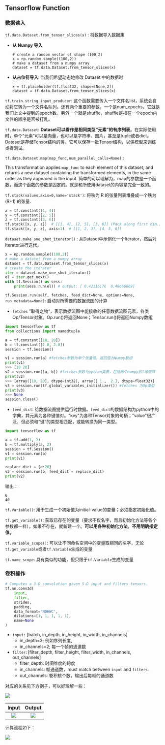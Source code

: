 ## Tensorflow Function



### 数据读入

`tf.data.Dataset.from_tensor_slices(x)` :  将数据导入数据集

- **从 Numpy 导入**

  ```shell
  # create a random vector of shape (100,2)
  x = np.random.sample((100,2))
  # make a dataset from a numpy array
  dataset = tf.data.Dataset.from_tensor_slices(x)
  ```

- **从占位符导入**: 当我们希望动态地修改 Dataset 中的数据时

  ```shell
  x = tf.placeholder(tf.float32, shape=[None,2])
  dataset = tf.data.Dataset.from_tensor_slices(x)
  ```



`tf.train.string_input_producer`: 这个函数需要传入一个文件名list，系统会自动将它转为一个文件名队列。还有两个重要的参数，一个是num_epochs，它就是我们上文中提到的epoch数。另外一个就是shuffle，shuffle是指在一个epoch内文件的顺序是否被打乱。



`tf.data.Dataset`: **Dataset可以看作是相同类型“元素”的有序列表**。在实际使用时，单个“元素”可以是向量，也可以是字符串、图片，甚至是tuple或者dict。Dataset是存储Tensor结构的类，它可以保存一批Tensor结构，以供模型来训练或者测试。



`tf.data.Dataset.map(map_func,num_parallel_calls=None)` : 

This transformation applies `map_func` to each element of this dataset, and returns a new dataset containing the transformed elements, in the same order as they appeared in the input. 简单的可以理解为，map的参数是一个函数，而这个函数的参数是固定的。就是和所使用dataset的内容是完全一致的。



`tf.stack(values,axis=0,name='stack')`: 将秩为 R 的张量列表堆叠成一个秩为 (R+1) 的张量.

```python
x = tf.constant([1, 4])
y = tf.constant([2, 5])
z = tf.constant([3, 6])
tf.stack([x, y, z])  # [[1, 4], [2, 5], [3, 6]] (Pack along first dim.)
tf.stack([x, y, z], axis=1)  # [[1, 2, 3], [4, 5, 6]]
```



`dataset.make_one_shot_iterator()` : 从Dataset中示例化一个Iterator，然后对Iterator进行迭代。

```python
x = np.random.sample((100,2))
# make a dataset from a numpy array
dataset = tf.data.Dataset.from_tensor_slices(x)
# create the iterator
iter = dataset.make_one_shot_iterator()
el = iter.get_next()
with tf.Session() as sess:
    print(sess.run(el)) # output: [ 0.42116176  0.40666069]
```







`tf.Session.run(self, fetches, feed_dict=None, options=None, run_metadata=None)`:  启动对所需要的数据流图的计算

- `fetches` ”取得之物“，表示数据流图中能接收的任意数据流图元素，各类Op/Tensor对象。Op.run()将返回None；Tensor.run()将返回Numpy数组

```python
import tensorflow as tf
from collections import namedtuple

a = tf.constant([10, 20])
b = tf.constant([1.0, 2.0])
session = tf.Session()

v1 = session.run(a) #fetches参数为单个张量值，返回值为Numpy数组
print(v1)
>>> [10 20]
v2 = session.run([a, b]) #fetches参数为python类表，包括两个numpy的1维矩阵
print(v2)
>>> [array([10, 20], dtype=int32), array([ 1.,  2.], dtype=float32)]
v3 = session.run(tf.global_variables_initializer()) #fetches 为Op类型
print(v3)
>>> None
session.close()
```

- `feed_dict`: 给数据流图提供运行时数据。`feed_dict`的数据结构为python中的字典，其元素为各种键值对。"key"为各种Tensor对象的句柄；"value"很广泛，但必须和“键”的类型相匹配，或能转换为同一类型。

```python
import tensorflow as tf

a = tf.add(1, 2)
b = tf.multiply(a, 2)
session = tf.Session()
v1 = session.run(b)
print(v1)

replace_dict = {a:20}
v2 = session.run(b, feed_dict = replace_dict)
print(v2)
```

输出：

```shell
6
40
```





`tf.Variable()`: 用于生成一个初始值为initial-value的变量；必须指定初始化值。

`tf.get_variable()`: 获取已存在的变量（要求不仅名字，而且初始化方法等各个参数都一样），如果不存在，就新建一个。**可以用各种初始化方法，不用明确指定值。**

`tf.variable_scope()`: 可以让不同命名空间中的变量取相同的名字，无论`tf.get_variable`或者`tf.Variable`生成的变量

`tf.name_scope`: 具有类似的功能，但只限于`tf.Variable`生成的变量



 ### 卷积操作



```python
# Computes a 3-D convolution given 5-D input and filters tensors.
tf.nn.conv3d(
    input,
    filter,
    strides,
    padding,
    data_format='NDHWC',
    dilations=[1, 1, 1, 1, 1],
    name=None
)
```

- `input:` [batch, in_depth, in_height, in_width, in_channels]
  - in_depth=3; 例如序列长度, 
  - in_channels=2; 每一个帧的通道数
- `filter:`[filter_depth, filter_height, filter_width, in_channels, out_channels]
  - filter_depth: 时间维度的跨度
  - in_channels: 帧通道数，must match between `input` and `filters`.
  - out_channels: 卷积核个数，输出后每帧的通道数

对应的关系见下方例子，可以好理解一些：

![](https://raw.githubusercontent.com/Mingy2018/Markdown-photoes/master/20200829174828.png)

|                            Input                             |                            Output                            |
| :----------------------------------------------------------: | :----------------------------------------------------------: |
| ![](https://raw.githubusercontent.com/Mingy2018/Markdown-photoes/master/20200829175941.png) | ![](https://raw.githubusercontent.com/Mingy2018/Markdown-photoes/master/20200829180136.png) |

计算流程如下：

![](https://raw.githubusercontent.com/Mingy2018/Markdown-photoes/master/20200829203320.png)

